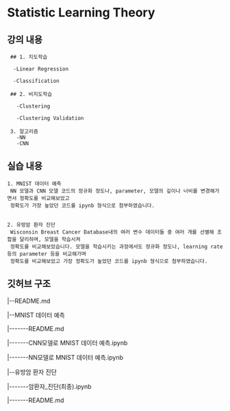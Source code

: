 # Statistic Learning Theory
## 강의 내용
     ## 1. 지도학습
     
      -Linear Regression
      
      -Classification
      
     ## 2. 비지도학습
     
       -Clustering
       
       -Clustering Validation
       
     3. 알고리즘
       -NN
       -CNN
       
## 실습 내용
    1. MNIST 데이터 예측
     NN 모델과 CNN 모델 코드의 정규화 정도나, parameter, 모델의 깊이나 너비를 변경해가면서 정확도를 비교해보았고
     정확도가 가장 높았던 코드를 ipynb 형식으로 첨부하였습니다.
    
    
    2. 유방암 환자 진단
     Wisconsin Breast Cancer Database내의 여러 변수 데이터들 중 여러 개를 선별해 조합을 달리하며, 모델을 학습시켜 
     정확도를 비교해보았습니다. 모델을 학습시키는 과정에서도 정규화 정도나, learning rate 등의 parameter 등을 비교해가며 
     정확도를 비교해보았고 가장 정확도가 높았던 코드를 ipynb 형식으로 첨부하였습니다.
## 깃허브 구조
|--README.md

|--MNIST 데이터 예측

|-------README.md

|-------CNN모델로 MNIST 데이터 예측.ipynb

|-------NN모델로 MNIST 데이터 예측.ipynb

|--유방암 환자 진단

|-------암환자_진단(최종).ipynb

|-------README.md
